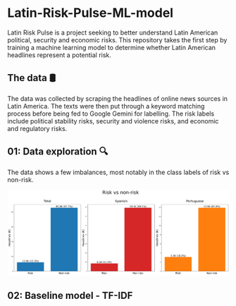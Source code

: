 # Latin-Risk-Pulse-ML-model

Latin Risk Pulse is a project seeking to better understand Latin American political, security and economic risks. This repository takes the first step by training a machine learning model to determine whether Latin American headlines represent a potential risk.

## The data 🛢
The data was collected by scraping the headlines of online news sources in Latin America. The texts were then put through a keyword matching process before being fed to Google Gemini for labelling. The risk labels include political stability risks, security and violence risks, and economic and regulatory risks.


## 01: Data exploration 🔍
The data shows a few imbalances, most notably in the class labels of risk vs non-risk. 


![Data exploration](Images/data_exploration_1_risk_vs_non_risk.png)


## 02: Baseline model - TF-IDF 
